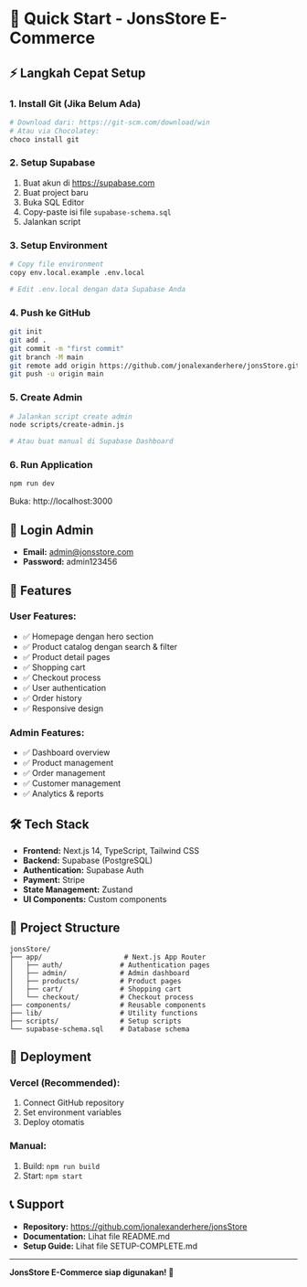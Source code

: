 # 🚀 Quick Start - JonsStore E-Commerce

## ⚡ Langkah Cepat Setup

### 1. Install Git (Jika Belum Ada)
```bash
# Download dari: https://git-scm.com/download/win
# Atau via Chocolatey:
choco install git
```

### 2. Setup Supabase
1. Buat akun di https://supabase.com
2. Buat project baru
3. Buka SQL Editor
4. Copy-paste isi file `supabase-schema.sql`
5. Jalankan script

### 3. Setup Environment
```bash
# Copy file environment
copy env.local.example .env.local

# Edit .env.local dengan data Supabase Anda
```

### 4. Push ke GitHub
```bash
git init
git add .
git commit -m "first commit"
git branch -M main
git remote add origin https://github.com/jonalexanderhere/jonsStore.git
git push -u origin main
```

### 5. Create Admin
```bash
# Jalankan script create admin
node scripts/create-admin.js

# Atau buat manual di Supabase Dashboard
```

### 6. Run Application
```bash
npm run dev
```

Buka: http://localhost:3000

## 🔑 Login Admin

- **Email:** admin@jonsstore.com
- **Password:** admin123456

## 📱 Features

### User Features:
- ✅ Homepage dengan hero section
- ✅ Product catalog dengan search & filter
- ✅ Product detail pages
- ✅ Shopping cart
- ✅ Checkout process
- ✅ User authentication
- ✅ Order history
- ✅ Responsive design

### Admin Features:
- ✅ Dashboard overview
- ✅ Product management
- ✅ Order management
- ✅ Customer management
- ✅ Analytics & reports

## 🛠️ Tech Stack

- **Frontend:** Next.js 14, TypeScript, Tailwind CSS
- **Backend:** Supabase (PostgreSQL)
- **Authentication:** Supabase Auth
- **Payment:** Stripe
- **State Management:** Zustand
- **UI Components:** Custom components

## 📁 Project Structure

```
jonsStore/
├── app/                    # Next.js App Router
│   ├── auth/              # Authentication pages
│   ├── admin/             # Admin dashboard
│   ├── products/          # Product pages
│   ├── cart/              # Shopping cart
│   └── checkout/          # Checkout process
├── components/            # Reusable components
├── lib/                   # Utility functions
├── scripts/               # Setup scripts
└── supabase-schema.sql    # Database schema
```

## 🚀 Deployment

### Vercel (Recommended):
1. Connect GitHub repository
2. Set environment variables
3. Deploy otomatis

### Manual:
1. Build: `npm run build`
2. Start: `npm start`

## 📞 Support

- **Repository:** https://github.com/jonalexanderhere/jonsStore
- **Documentation:** Lihat file README.md
- **Setup Guide:** Lihat file SETUP-COMPLETE.md

---

**JonsStore E-Commerce siap digunakan! 🎉**

